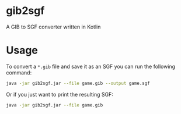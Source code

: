 # gib2sgf
A GIB to SGF converter written in Kotlin

# Usage
To convert a `*.gib` file and save it as an SGF you can run the following command:
```sh
java -jar gib2sgf.jar --file game.gib --output game.sgf
```

Or if you just want to print the resulting SGF:
```sh
java -jar gib2sgf.jar --file game.gib
```

